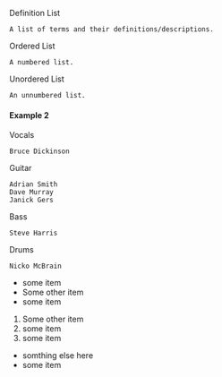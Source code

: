 Definition List

    A list of terms and their definitions/descriptions.
Ordered List

    A numbered list.
Unordered List

    An unnumbered list.

#### Example 2

Vocals

    Bruce Dickinson
Guitar

    Adrian Smith
    Dave Murray
    Janick Gers
Bass

    Steve Harris
Drums

    Nicko McBrain

  * some item
  * Some other item
  * some item

  1. Some other item
  2. some item
  3. some item

  * somthing else here
  * some item

